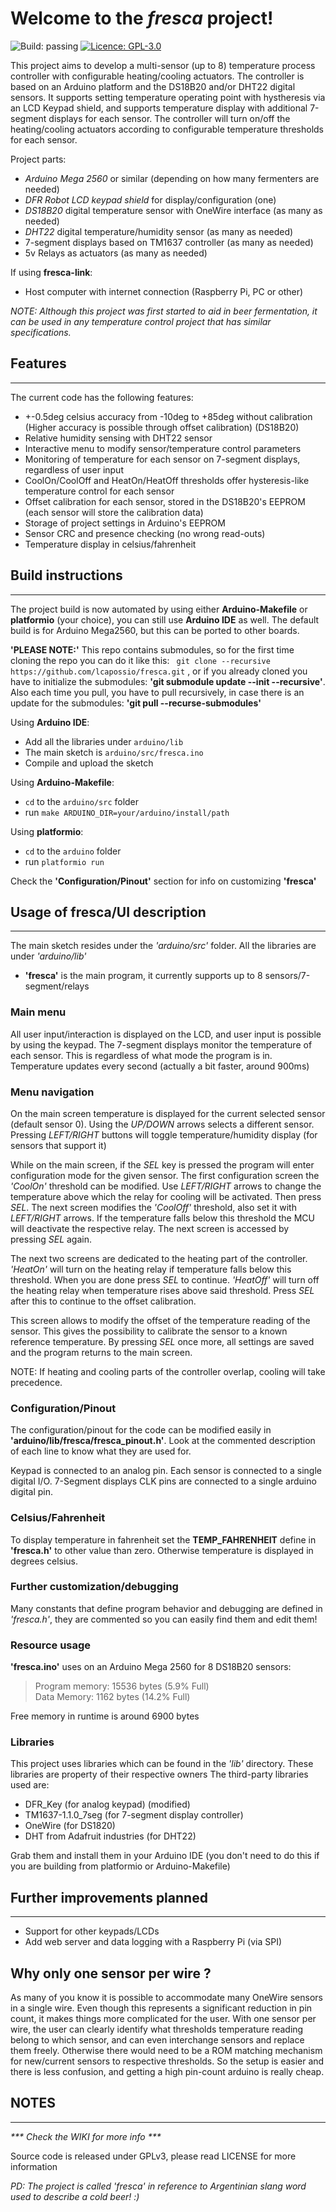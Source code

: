 # Welcome to the *fresca* project!  

![Build: passing](https://img.shields.io/badge/build-passing-green.svg)
[ ![Licence: GPL-3.0](https://img.shields.io/badge/licence-GPL--3.0-blue.svg) ](https://www.gnu.org/licenses/gpl-3.0)


This project aims to develop a multi-sensor (up to 8) temperature process controller with configurable heating/cooling actuators. The controller is based on an 
Arduino platform and the DS18B20 and/or DHT22 digital sensors. It supports setting temperature operating point with hystheresis 
via an LCD Keypad shield, and supports temperature 
display with additional 7-segment displays for each sensor. The controller will turn on/off the heating/cooling actuators according to configurable
temperature thresholds for each sensor.

Project parts:  

* *Arduino Mega 2560* or similar (depending on how many fermenters are needed)  
* *DFR Robot LCD keypad shield* for display/configuration (one)  
* *DS18B20* digital temperature sensor with OneWire interface (as many as needed)  
* *DHT22*  digital temperature/humidity sensor (as many as needed)  
* 7-segment displays based on TM1637 controller (as many as needed)  
* 5v Relays as actuators (as many as needed)  

If using **fresca-link**:  

* Host computer with internet connection (Raspberry Pi, PC or other)  

*NOTE: Although this project was first started to aid in beer fermentation, it can be used in any temperature control 
project that has similar specifications.*

## Features
***
The current code has the following features:

* +-0.5deg celsius accuracy from -10deg to +85deg without calibration (Higher accuracy is possible through offset calibration) (DS18B20)
* Relative humidity sensing with DHT22 sensor
* Interactive menu to modify sensor/temperature control parameters
* Monitoring of temperature for each sensor on 7-segment displays, regardless of user input
* CoolOn/CoolOff and HeatOn/HeatOff thresholds offer hysteresis-like temperature control for each sensor
* Offset calibration for each sensor, stored in the DS18B20's EEPROM (each sensor will store the calibration data)
* Storage of project settings in Arduino's EEPROM
* Sensor CRC and presence checking (no wrong read-outs)
* Temperature display in celsius/fahrenheit

## Build instructions
***

The project build is now automated by using either **Arduino-Makefile** or **platformio** (your choice), you can still use **Arduino IDE** as well.
The default build is for Arduino Mega2560, but this can be ported to other boards.  

**'PLEASE NOTE:'** This repo contains submodules, so for the first time cloning the repo you can do it like 
this: ` git clone --recursive https://github.com/lcapossio/fresca.git` , or if you already cloned 
you have to initialize the submodules: **'git submodule update --init --recursive'**. Also each time you pull, 
you have to pull recursively, in case there is an update for the submodules: **'git pull --recurse-submodules'**  

Using **Arduino IDE**:  

* Add all the libraries under ` arduino/lib `  
* The main sketch is ` arduino/src/fresca.ino `  
* Compile and upload the sketch

Using **Arduino-Makefile**:  

* ` cd ` to the ` arduino/src ` folder  
* run ` make ARDUINO_DIR=your/arduino/install/path `  

Using **platformio**:  

* ` cd ` to the ` arduino ` folder  
* run ` platformio run `  

Check the **'Configuration/Pinout'** section for info on customizing **'fresca'**

## Usage of fresca/UI description
***

The main sketch resides under the *'arduino/src'* folder. All the libraries are under *'arduino/lib'*

* **'fresca'** is the main program, it currently supports up to 8 sensors/7-segment/relays

### Main menu

All user input/interaction is displayed on the LCD, and user input is possible by using the keypad.
The 7-segment displays monitor the temperature of each sensor. This is regardless of what mode the program is in.
Temperature updates every second (actually a bit faster, around 900ms)

### Menu navigation
On the main screen temperature is displayed for the current selected sensor (default sensor 0). Using the *UP/DOWN* arrows selects 
a different sensor. Pressing *LEFT/RIGHT* buttons will toggle temperature/humidity display (for sensors that support it)

While on the main screen, if the *SEL* key is pressed the program will enter configuration mode for the given sensor. The first 
configuration screen the *'CoolOn'* threshold can be modified. Use *LEFT/RIGHT* arrows to change the temperature above which the relay for cooling will be activated. Then press *SEL*. The next screen modifies the *'CoolOff'* threshold, also set it with *LEFT/RIGHT* arrows. If the temperature falls below this threshold the MCU will deactivate the respective relay. The next screen is accessed by pressing *SEL* again.

The next two screens are dedicated to the heating part of the controller. *'HeatOn'* will turn on the heating relay if temperature 
falls below this threshold. When you are done press *SEL* to continue. *'HeatOff'* will turn off the heating relay when temperature rises above said threshold. Press *SEL* after this to continue to the offset calibration.

This screen allows to modify the offset of the temperature reading of the sensor. This gives the possibility to calibrate the sensor 
to a known reference temperature. By pressing *SEL* once more, all settings are saved and the program returns to the main screen.

NOTE: If heating and cooling parts of the controller overlap, cooling will take precedence.

### Configuration/Pinout
The configuration/pinout for the code can be modified easily in **'arduino/lib/fresca/fresca_pinout.h'**. Look at the commented 
description of each line to know what they are used for.

Keypad is connected to an analog pin.
Each sensor is connected to a single digital I/O.
7-Segment displays CLK pins are connected to a single arduino digital pin.

### Celsius/Fahrenheit

To display temperature in fahrenheit set the **TEMP_FAHRENHEIT** define in **'fresca.h'** to other value than zero. Otherwise temperature is displayed in degrees celsius.

### Further customization/debugging

Many constants that define program behavior and debugging are defined in *'fresca.h'*, they are commented so you can easily find them and edit them!

### Resource usage

**'fresca.ino'** uses on an Arduino Mega 2560 for 8 DS18B20 sensors:
> Program memory: 15536 bytes (5.9% Full)  
> Data Memory: 1162 bytes (14.2% Full)  

Free memory in runtime is around 6900 bytes

### Libraries

This project uses libraries which can be found in the *'lib'* directory. These libraries are property of their respective owners
The third-party libraries used are: 
* DFR_Key (for analog keypad) (modified)
* TM1637-1.1.0_7seg (for 7-segment display controller)
* OneWire (for DS1820)
* DHT from Adafruit industries (for DHT22)

Grab them and install them in your Arduino IDE (you don't need to do this if you are building from platformio or Arduino-Makefile)

## Further improvements planned
***

* Support for other keypads/LCDs
* Add web server and data logging with a Raspberry Pi (via SPI)

## Why only one sensor per wire ?

As many of you know it is possible to accommodate many OneWire sensors in a single wire. Even though this represents a significant reduction in 
pin count, it makes things more complicated for the user. With one sensor per wire, the user can clearly identify what thresholds temperature 
reading belong to which sensor, and can even interchange sensors and replace them freely. Otherwise there would need to be a ROM matching mechanism 
for new/current sensors to respective thresholds. So the setup is easier and there is less confusion, and getting a high pin-count arduino is really 
cheap.

## NOTES
***

_*** Check the WIKI for more info ***_

Source code is released under GPLv3, please read LICENSE for more information

*PD: The project is called 'fresca' in reference to Argentinian slang word used to describe a cold beer! :)*